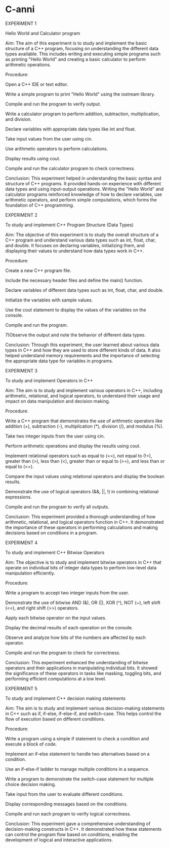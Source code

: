 # C-anni
EXPERIMENT 1

Hello World and Calculator program

Aim: The aim of this experiment is to study and implement the basic structure of a C++ program, focusing on understanding the different data types available. This includes writing and executing simple programs such as printing "Hello World" and creating a basic calculator to perform arithmetic operations.

Procedure:

Open a C++ IDE or text editor.

Write a simple program to print "Hello World" using the iostream library.

Compile and run the program to verify output.

Write a calculator program to perform addition, subtraction, multiplication, and division.

Declare variables with appropriate data types like int and float.

Take input values from the user using cin.

Use arithmetic operators to perform calculations.

Display results using cout.

Compile and run the calculator program to check correctness.

Conclusion: This experiment helped in understanding the basic syntax and structure of C++ programs. It provided hands-on experience with different data types and using input-output operations. Writing the "Hello World" and calculator programs reinforced knowledge of how to declare variables, use arithmetic operators, and perform simple computations, which forms the foundation of C++ programming.

EXPERIMENT 2

To study and implement C++ Program Structure (Data Types)

Aim: The objective of this experiment is to study the overall structure of a C++ program and understand various data types such as int, float, char, and double. It focuses on declaring variables, initializing them, and displaying their values to understand how data types work in C++.

Procedure:

Create a new C++ program file.

Include the necessary header files and define the main() function.

Declare variables of different data types such as int, float, char, and double.

Initialize the variables with sample values.

Use the cout statement to display the values of the variables on the console.

Compile and run the program.

7)Observe the output and note the behavior of different data types.

Conclusion: Through this experiment, the user learned about various data types in C++ and how they are used to store different kinds of data. It also helped understand memory requirements and the importance of selecting the appropriate data type for variables in programs.

EXPERIMENT 3

To study and implement Operators in C++

Aim: The aim is to study and implement various operators in C++, including arithmetic, relational, and logical operators, to understand their usage and impact on data manipulation and decision making.

Procedure:

Write a C++ program that demonstrates the use of arithmetic operators like addition (+), subtraction (-), multiplication (*), division (/), and modulus (%).

Take two integer inputs from the user using cin.

Perform arithmetic operations and display the results using cout.

Implement relational operators such as equal to (==), not equal to (!=), greater than (>), less than (<), greater than or equal to (>=), and less than or equal to (<=).

Compare the input values using relational operators and display the boolean results.

Demonstrate the use of logical operators (&&, ||, !) in combining relational expressions.

Compile and run the program to verify all outputs.

Conclusion: This experiment provided a thorough understanding of how arithmetic, relational, and logical operators function in C++. It demonstrated the importance of these operators in performing calculations and making decisions based on conditions in a program.

EXPERIMENT 4

To study and implement C++ Bitwise Operators

Aim: The objective is to study and implement bitwise operators in C++ that operate on individual bits of integer data types to perform low-level data manipulation efficiently.

Procedure:

Write a program to accept two integer inputs from the user.

Demonstrate the use of bitwise AND (&), OR (|), XOR (^), NOT (~), left shift (<<), and right shift (>>) operators.

Apply each bitwise operator on the input values.

Display the decimal results of each operation on the console.

Observe and analyze how bits of the numbers are affected by each operator.

Compile and run the program to check for correctness.

Conclusion: This experiment enhanced the understanding of bitwise operators and their applications in manipulating individual bits. It showed the significance of these operators in tasks like masking, toggling bits, and performing efficient computations at a low level.

EXPERIMENT 5

To study and implement C++ decision making statements

Aim: The aim is to study and implement various decision-making statements in C++ such as if, if-else, if-else-if, and switch-case. This helps control the flow of execution based on different conditions.

Procedure:

Write a program using a simple if statement to check a condition and execute a block of code.

Implement an if-else statement to handle two alternatives based on a condition.

Use an if-else-if ladder to manage multiple conditions in a sequence.

Write a program to demonstrate the switch-case statement for multiple choice decision making.

Take input from the user to evaluate different conditions.

Display corresponding messages based on the conditions.

Compile and run each program to verify logical correctness.

Conclusion: This experiment gave a comprehensive understanding of decision-making constructs in C++. It demonstrated how these statements can control the program flow based on conditions, enabling the development of logical and interactive applications.
